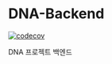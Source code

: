 # DNA-Backend
[![codecov](https://codecov.io/gh/DSM-DNA/DNA-Backend/branch/main/graph/badge.svg?token=J23ES39HJB)](https://codecov.io/gh/DSM-DNA/DNA-Backend)

DNA 프로젝트 백엔드
